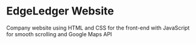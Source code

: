 # EdgeLedger Website
Company website using HTML and CSS for the front-end with JavaScript for smooth scrolling and Google Maps API
